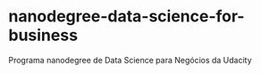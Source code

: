 # nanodegree-data-science-for-business
Programa nanodegree de Data Science para Negócios da Udacity
